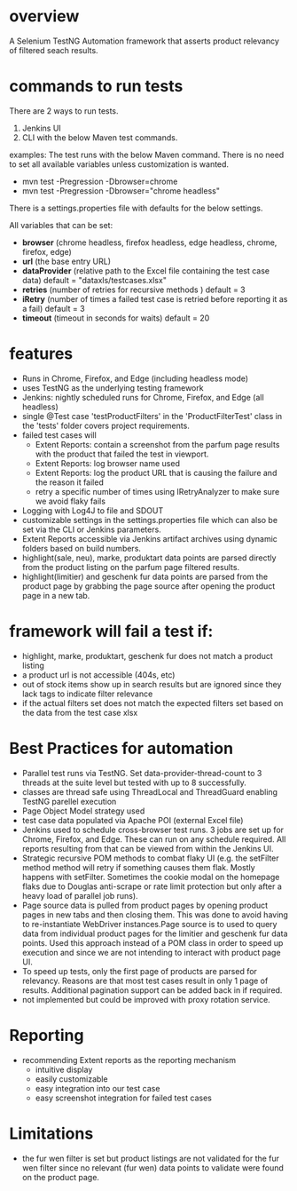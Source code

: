 # overview

A Selenium TestNG Automation framework that asserts product relevancy of filtered seach results.

# commands to run tests

There are 2 ways to run tests.

1. Jenkins UI
2. CLI with the below Maven test commands.

examples:
The test runs with the below Maven command. There is no need to set all available variables unless customization is wanted.

- mvn test -Pregression -Dbrowser=chrome
- mvn test -Pregression -Dbrowser="chrome headless"

There is a settings.properties file with defaults for the below settings.

All variables that can be set:

- **browser** (chrome headless, firefox headless, edge headless, chrome, firefox, edge)
- **url** (the base entry URL)
- **dataProvider** (relative path to the Excel file containing the test case data) default = "dataxls/testcases.xlsx"
- **retries** (number of retries for recursive methods ) default = 3
- **iRetry** (number of times a failed test case is retried before reporting it as a fail) default = 3
- **timeout** (timeout in seconds for waits) default = 20

# features

- Runs in Chrome, Firefox, and Edge (including headless mode)
- uses TestNG as the underlying testing framework
- Jenkins: nightly scheduled runs for Chrome, Firefox, and Edge (all headless)
- single @Test case 'testProductFilters' in the 'ProductFilterTest' class in the 'tests' folder covers project requirements.
- failed test cases will
  - Extent Reports: contain a screenshot from the parfum page results with the product that failed the test in viewport.
  - Extent Reports: log browser name used
  - Extent Reports: log the product URL that is causing the failure and the reason it failed
  - retry a specific number of times using IRetryAnalyzer to make sure we avoid flaky fails
- Logging with Log4J to file and SDOUT
- customizable settings in the settings.properties file which can also be set via the CLI or Jenkins parameters.
- Extent Reports accessible via Jenkins artifact archives using dynamic folders based on build numbers.
- highlight(sale, neu), marke, produktart data points are parsed directly from the product listing on the parfum page filtered results.
- highlight(limitier) and geschenk fur data points are parsed from the product page by grabbing the page source after opening the product page in a new tab.

# framework will fail a test if:

- highlight, marke, produktart, geschenk fur does not match a product listing
- a product url is not accessible (404s, etc)
- out of stock items show up in search results but are ignored since they lack tags to indicate filter relevance
- if the actual filters set does not match the expected filters set based on the data from the test case xlsx

# Best Practices for automation

- Parallel test runs via TestNG. Set data-provider-thread-count to 3 threads at the suite level but tested with up to 8 successfully.
- classes are thread safe using ThreadLocal and ThreadGuard enabling TestNG parellel execution
- Page Object Model strategy used
- test case data populated via Apache POI (external Excel file)
- Jenkins used to schedule cross-browser test runs. 3 jobs are set up for Chrome, Firefox, and Edge. These can run on any schedule required. All reports resulting from that can be viewed from within the Jenkins UI.
- Strategic recursive POM methods to combat flaky UI (e.g. the setFilter method method will retry if something causes them flak. Mostly happens with setFilter. Sometimes the cookie modal on the homepage flaks due to Douglas anti-scrape or rate limit protection but only after a heavy load of parallel job runs).
- Page source data is pulled from product pages by opening product pages in new tabs and then closing them. This was done to avoid having to re-instantiate WebDriver instances.Page source is to used to query data from individual product pages for the limitier and geschenk fur data points. Used this approach instead of a POM class in order to speed up execution and since we are not intending to interact with product page UI.
- To speed up tests, only the first page of products are parsed for relevancy. Reasons are that most test cases result in only 1 page of results. Additional pagination support can be added back in if required.
- not implemented but could be improved with proxy rotation service.

# Reporting

- recommending Extent reports as the reporting mechanism
  - intuitive display
  - easily customizable
  - easy integration into our test case
  - easy screenshot integration for failed test cases

# Limitations

- the fur wen filter is set but product listings are not validated for the fur wen filter since no relevant (fur wen) data points to validate were found on the product page.
